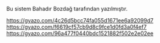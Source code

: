 Bu sistem Bahadır Bozdağ tarafından yazılmıştır.

https://gyazo.com/4c26d5bcc74fa055d1671ee6a92099d7
https://gyazo.com/f6619cf57cb9d8c9fce1d0fd3a0f4ef7
https://gyazo.com/96a477f0440bdc1521882f502e2e02ee
